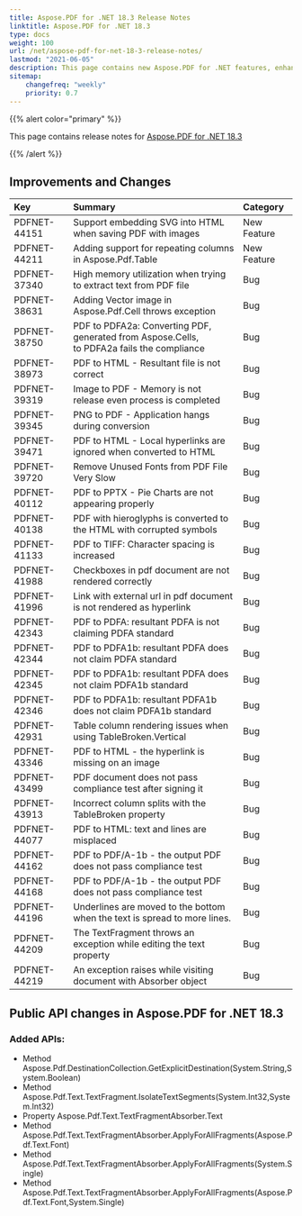 ```yaml
---
title: Aspose.PDF for .NET 18.3 Release Notes
linktitle: Aspose.PDF for .NET 18.3
type: docs
weight: 100
url: /net/aspose-pdf-for-net-18-3-release-notes/
lastmod: "2021-06-05"
description: This page contains new Aspose.PDF for .NET features, enhancement, and bug fixes in 2018, version 18.3.
sitemap:
    changefreq: "weekly"
    priority: 0.7
---
```


{{% alert color="primary" %}}

This page contains release notes for [Aspose.PDF for .NET 18.3](https://www.nuget.org/packages/Aspose.Pdf/18.3.0)

{{% /alert %}}

## Improvements and Changes

|**Key**|**Summary**|**Category**|
| :- | :- | :- |
|PDFNET-44151|Support embedding SVG into HTML when saving PDF with images|New Feature|
|PDFNET-44211|Adding support for repeating columns in Aspose.Pdf.Table|New Feature|
|PDFNET-37340|High memory utilization when trying to extract text from PDF file|Bug|
|PDFNET-38631|Adding Vector image in Aspose.Pdf.Cell throws exception|Bug|
|PDFNET-38750|PDF to PDFA2a: Converting PDF, generated from Aspose.Cells,<br> to PDFA2a fails the compliance|Bug|
|PDFNET-38973|PDF to HTML - Resultant file is not correct|Bug|
|PDFNET-39319|Image to PDF - Memory is not release even process is completed|Bug|
|PDFNET-39345|PNG to PDF - Application hangs during conversion|Bug|
|PDFNET-39471|PDF to HTML - Local hyperlinks are ignored when converted to HTML|Bug|
|PDFNET-39720|Remove Unused Fonts from PDF File Very Slow|Bug|
|PDFNET-40112|PDF to PPTX - Pie Charts are not appearing properly|Bug|
|PDFNET-40138|PDF with hieroglyphs is converted to the HTML with corrupted symbols|Bug|
|PDFNET-41133|PDF to TIFF: Character spacing is increased|Bug|
|PDFNET-41988|Checkboxes in pdf document are not rendered correctly |Bug|
|PDFNET-41996|Link with external url in pdf document is not rendered as hyperlink|Bug|
|PDFNET-42343|PDF to PDFA: resultant PDFA is not claiming PDFA standard|Bug|
|PDFNET-42344|PDF to PDFA1b: resultant PDFA does not claim PDFA standard|Bug|
|PDFNET-42345|PDF to PDFA1b: resultant PDFA does not claim PDFA1b standard|Bug|
|PDFNET-42346|PDF to PDFA1b: resultant PDFA1b does not claim PDFA1b standard|Bug|
|PDFNET-42931|Table column rendering issues when using TableBroken.Vertical|Bug|
|PDFNET-43346|PDF to HTML - the hyperlink is missing on an image|Bug|
|PDFNET-43499|PDF document does not pass compliance test after signing it|Bug|
|PDFNET-43913|Incorrect column splits with the TableBroken property|Bug|
|PDFNET-44077|PDF to HTML: text and lines are misplaced|Bug|
|PDFNET-44162|PDF to PDF/A-1b - the output PDF does not pass compliance test|Bug|
|PDFNET-44168|PDF to PDF/A-1b - the output PDF does not pass compliance test|Bug|
|PDFNET-44196|Underlines are moved to the bottom when the text is spread to more lines.|Bug|
|PDFNET-44209|The TextFragment throws an exception while editing the text property|Bug|
|PDFNET-44219|An exception raises while visiting document with Absorber object|Bug|

## Public API changes in Aspose.PDF for .NET 18.3

### Added APIs:

* Method Aspose.Pdf.DestinationCollection.GetExplicitDestination(System.String,System.Boolean) 
* Method Aspose.Pdf.Text.TextFragment.IsolateTextSegments(System.Int32,System.Int32) 
* Property Aspose.Pdf.Text.TextFragmentAbsorber.Text 
* Method Aspose.Pdf.Text.TextFragmentAbsorber.ApplyForAllFragments(Aspose.Pdf.Text.Font) 
* Method Aspose.Pdf.Text.TextFragmentAbsorber.ApplyForAllFragments(System.Single) 
* Method Aspose.Pdf.Text.TextFragmentAbsorber.ApplyForAllFragments(Aspose.Pdf.Text.Font,System.Single)
